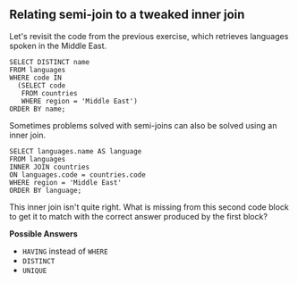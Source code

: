 ## Relating semi-join to a tweaked inner join

Let's revisit the code from the previous exercise, which retrieves languages spoken in the Middle East.

```
SELECT DISTINCT name
FROM languages
WHERE code IN
  (SELECT code
   FROM countries
   WHERE region = 'Middle East')
ORDER BY name;
```

Sometimes problems solved with semi-joins can also be solved using an inner join.

```
SELECT languages.name AS language
FROM languages
INNER JOIN countries
ON languages.code = countries.code
WHERE region = 'Middle East'
ORDER BY language;
```

This inner join isn't quite right. What is missing from this second code block to get it to match with the correct answer produced by the first block?

**Possible Answers**

* `HAVING` instead of `WHERE`
* `DISTINCT`
* `UNIQUE`

